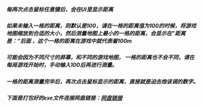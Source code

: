 <h5>每两次点击鼠标任意键后，会在UI里显示距离</h5>
<h5>如果未输入一格的距离，则默认是100，请在一格的距离值为100的时候，将游戏地图缩放到合适的大小，然后测量地图上最小的一格的距离，会显示在”距离是：“后面
，这个一格的距离在游戏中就代表着100m</h5>
<h5>可能会因为不同尺寸的屏幕，和不同的游戏地图， 一格的距离也不会不同，请在每局游戏开始时，手动输入100后再进行测量。</h5>
<h5>一格的距离测量完毕后，再次点击鼠标显示的距离，直接就是迫击炮该调的数字。</h5>
<h5>下面是打包好的exe文件连接网盘链接：<a href="https://pan.baidu.com/s/1ni8O7flEk2KStLt23nTFmw?pwd=4z27" target="_blank">网盘链接</a></h5>
